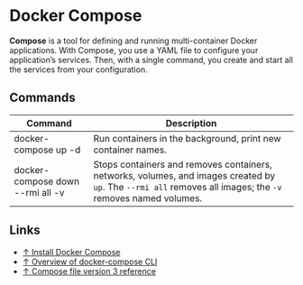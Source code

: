 # Docker Compose

**Compose** is a tool for defining and running multi-container Docker applications. With Compose, you use a YAML file to configure your application’s services. Then, with a single command, you create and start all the services from your configuration.

## Commands

Command                          | Description
---------------------------------|----------------------
docker-compose up -d             | Run containers in the background, print new container names. |
docker-compose down --rmi all -v | Stops containers and removes containers, networks, volumes, and images created by `up`. The `--rmi all` removes all images; the `-v` removes named volumes.

## Links

* [↑ Install Docker Compose](https://docs.docker.com/compose/install/)
* [↑ Overview of docker-compose CLI](https://docs.docker.com/compose/reference/overview/)
* [↑ Compose file version 3 reference](https://docs.docker.com/compose/compose-file/)
